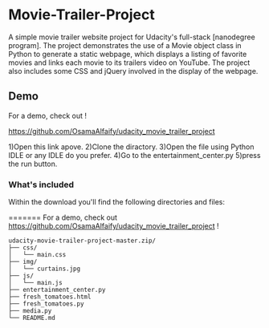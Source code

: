 # Movie-Trailer-Project 

A simple movie trailer website project for Udacity's full-stack [nanodegree program]. The project demonstrates the use of a Movie object class in Python to generate a static webpage, which displays a listing of favorite movies and links each movie to its trailers video on YouTube. The project also includes some CSS and jQuery involved in the display of the webpage.

## Demo
For a demo, check out !

https://github.com/OsamaAlfaify/udacity_movie_trailer_project

1)Open this link apove.
2)Clone the diractory.
3)Open the file using Python IDLE or any IDLE do you prefer.
4)Go to the entertainment_center.py
5)press the run button.

### What's included

Within the download you'll find the following directories and files:

=======
For a demo, check out https://github.com/OsamaAlfaify/udacity_movie_trailer_project !
```
udacity-movie-trailer-project-master.zip/
├── css/
│   └── main.css
├── img/
│   └── curtains.jpg
├── js/
│   └── main.js
├── entertainment_center.py
├── fresh_tomatoes.html
├── fresh_tomatoes.py
├── media.py
└── README.md
```
